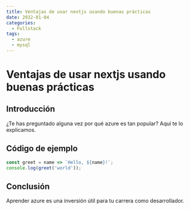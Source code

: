 ```yaml
---
title: Ventajas de usar nextjs usando buenas prácticas
date: 2032-01-04
categories:
  - Fullstack
tags:
  - azure
  - mysql
---
```


# Ventajas de usar nextjs usando buenas prácticas

## Introducción

¿Te has preguntado alguna vez por qué azure es tan popular? Aquí te lo explicamos.

## Código de ejemplo

```javascript
const greet = name => `Hello, ${name}!`;
console.log(greet('world'));
```

## Conclusión

Aprender azure es una inversión útil para tu carrera como desarrollador.